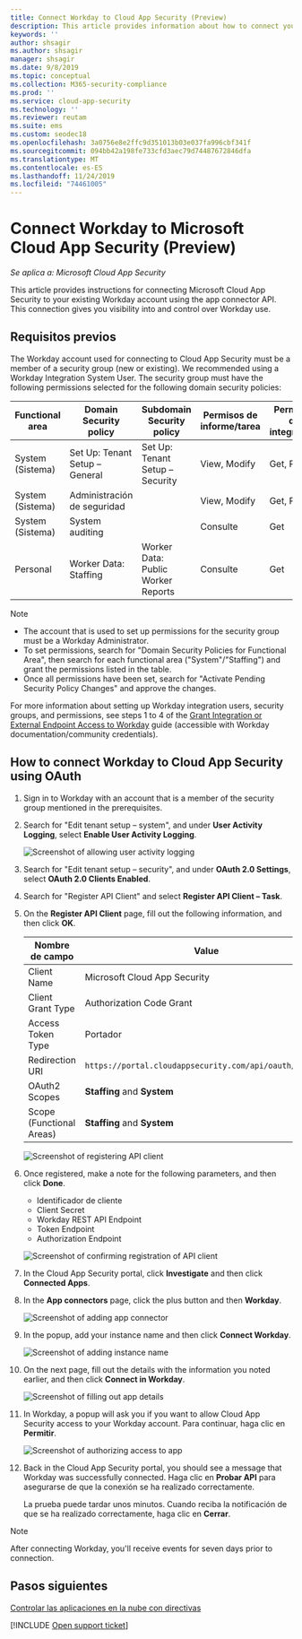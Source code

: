 ```yaml
---
title: Connect Workday to Cloud App Security (Preview)
description: This article provides information about how to connect your Workday app to Cloud App Security using the API connector for visibility and control over use.
keywords: ''
author: shsagir
ms.author: shsagir
manager: shsagir
ms.date: 9/8/2019
ms.topic: conceptual
ms.collection: M365-security-compliance
ms.prod: ''
ms.service: cloud-app-security
ms.technology: ''
ms.reviewer: reutam
ms.suite: ems
ms.custom: seodec18
ms.openlocfilehash: 3a0756e8e2ffc9d351013b03e037fa996cbf341f
ms.sourcegitcommit: 094bb42a198fe733cfd3aec79d74487672846dfa
ms.translationtype: MT
ms.contentlocale: es-ES
ms.lasthandoff: 11/24/2019
ms.locfileid: "74461005"
---
```

# <a name="connect-workday-to-microsoft-cloud-app-security-preview"></a>Connect Workday to Microsoft Cloud App Security (Preview)

*Se aplica a: Microsoft Cloud App Security*

This article provides instructions for connecting Microsoft Cloud App Security to your existing Workday account using the app connector API. This connection gives you visibility into and control over Workday use.

## <a name="prerequisites"></a>Requisitos previos

The Workday account used for connecting to Cloud App Security must be a member of a security group (new or existing). We recommended using a Workday Integration System User. The security group must have the following permissions selected for the following domain security policies:

| Functional area | Domain Security policy | Subdomain Security policy | Permisos de informe/tarea | Permisos de integración |
| --- | --- | --- | --- | --- |
| System (Sistema) | Set Up: Tenant Setup – General | Set Up: Tenant Setup –  Security | View, Modify | Get, Put |
| System (Sistema) | Administración de seguridad | | View, Modify | Get, Put |
| System (Sistema) | System auditing | | Consulte | Get |
| Personal | Worker Data: Staffing | Worker Data: Public Worker Reports | Consulte | Get |

> [!NOTE]
>
> * The account that is used to set up permissions for the security group must be a Workday Administrator.
> * To set permissions, search for "Domain Security Policies for Functional Area", then search for each functional area ("System"/"Staffing") and grant the permissions listed in the table.
> * Once all permissions have been set, search for "Activate Pending Security Policy Changes" and approve the changes.

For more information about setting up Workday integration users, security groups, and permissions, see steps 1 to 4 of the [Grant Integration or External Endpoint Access to Workday](https://go.microsoft.com/fwlink/?linkid=2103212) guide (accessible with Workday documentation/community credentials).

## <a name="how-to-connect-workday-to-cloud-app-security-using-oauth"></a>How to connect Workday to Cloud App Security using OAuth

1. Sign in to Workday with an account that is a member of the security group mentioned in the prerequisites.

1. Search for "Edit tenant setup – system", and under **User Activity Logging**, select **Enable User Activity Logging**.

    ![Screenshot of allowing user activity logging](media/connect-workday-enable-logging.png)

1. Search for "Edit tenant setup – security", and under **OAuth 2.0 Settings**, select **OAuth 2.0 Clients Enabled**.

1. Search for "Register API Client" and select **Register API Client – Task**.

1. On the **Register API Client** page, fill out the following information, and then click **OK**.

    | Nombre de campo | Value |
    | ---- | ---- |
    | Client Name | Microsoft Cloud App Security |
    | Client Grant Type | Authorization Code Grant |
    | Access Token Type | Portador |
    | Redirection URI | `https://portal.cloudappsecurity.com/api/oauth/connect` |
    | OAuth2 Scopes | **Staffing** and **System** |
    | Scope (Functional Areas) | **Staffing** and **System** |

    ![Screenshot of registering API client](media/connect-workday-register-api-client.png)

1. Once registered, make a note for the following parameters, and then click **Done**.

    * Identificador de cliente
    * Client Secret
    * Workday REST API Endpoint
    * Token Endpoint
    * Authorization Endpoint

    ![Screenshot of confirming registration of API client](media/connect-workday-register-api-client-confirm.png)

1. In the Cloud App Security portal, click **Investigate** and then click **Connected Apps**.

1. In the **App connectors** page, click the plus button and then **Workday**.

    ![Screenshot of adding app connector](media/connect-workday-add-app.png)

1. In the popup, add your instance name and then click **Connect Workday**.

    ![Screenshot of adding instance name](media/connect-workday-add-app-connect.png)

1. On the next page, fill out the details with the information you noted earlier, and then click **Connect in Workday**.

    ![Screenshot of filling out app details](media/connect-workday-add-app-connect-details.png)

1. In Workday, a popup will ask you if you want to allow Cloud App Security access to your Workday account. Para continuar, haga clic en **Permitir**.

    ![Screenshot of authorizing access to app](media/connect-workday-add-app-allow.png)

1. Back in the Cloud App Security portal, you should see a message that Workday was successfully connected. Haga clic en **Probar API** para asegurarse de que la conexión se ha realizado correctamente.

    La prueba puede tardar unos minutos. Cuando reciba la notificación de que se ha realizado correctamente, haga clic en **Cerrar**.

> [!NOTE]
> After connecting Workday, you'll receive events for seven days prior to connection.

## <a name="next-steps"></a>Pasos siguientes

[Controlar las aplicaciones en la nube con directivas](control-cloud-apps-with-policies.md)

[!INCLUDE [Open support ticket](includes/support.md)]
